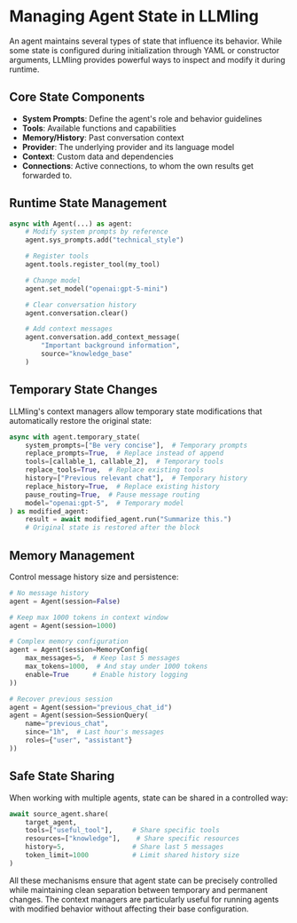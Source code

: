 # Managing Agent State in LLMling

An agent maintains several types of state that influence its behavior. While some state is configured during initialization through YAML or constructor arguments, LLMling provides powerful ways to inspect and modify it during runtime.

## Core State Components

- **System Prompts**: Define the agent's role and behavior guidelines
- **Tools**: Available functions and capabilities
- **Memory/History**: Past conversation context
- **Provider**: The underlying provider and its language model
- **Context**: Custom data and dependencies
- **Connections**: Active connections, to whom the own results get forwarded to.

## Runtime State Management

```python
async with Agent(...) as agent:
    # Modify system prompts by reference
    agent.sys_prompts.add("technical_style")

    # Register tools
    agent.tools.register_tool(my_tool)

    # Change model
    agent.set_model("openai:gpt-5-mini")

    # Clear conversation history
    agent.conversation.clear()

    # Add context messages
    agent.conversation.add_context_message(
        "Important background information",
        source="knowledge_base"
    )
```

## Temporary State Changes

LLMling's context managers allow temporary state modifications that automatically restore the original state:

```python
async with agent.temporary_state(
    system_prompts=["Be very concise"],  # Temporary prompts
    replace_prompts=True,  # Replace instead of append
    tools=[callable_1, callable_2],  # Temporary tools
    replace_tools=True,  # Replace existing tools
    history=["Previous relevant chat"],  # Temporary history
    replace_history=True,  # Replace existing history
    pause_routing=True,  # Pause message routing
    model="openai:gpt-5",  # Temporary model
) as modified_agent:
    result = await modified_agent.run("Summarize this.")
    # Original state is restored after the block
```

## Memory Management

Control message history size and persistence:

```python
# No message history
agent = Agent(session=False)

# Keep max 1000 tokens in context window
agent = Agent(session=1000)

# Complex memory configuration
agent = Agent(session=MemoryConfig(
    max_messages=5,  # Keep last 5 messages
    max_tokens=1000,  # And stay under 1000 tokens
    enable=True      # Enable history logging
))

# Recover previous session
agent = Agent(session="previous_chat_id")
agent = Agent(session=SessionQuery(
    name="previous_chat",
    since="1h",  # Last hour's messages
    roles={"user", "assistant"}
))
```

## Safe State Sharing

When working with multiple agents, state can be shared in a controlled way:

```python
await source_agent.share(
    target_agent,
    tools=["useful_tool"],     # Share specific tools
    resources=["knowledge"],    # Share specific resources
    history=5,                 # Share last 5 messages
    token_limit=1000           # Limit shared history size
)
```

All these mechanisms ensure that agent state can be precisely controlled while maintaining clean separation between temporary and permanent changes. The context managers are particularly useful for running agents with modified behavior without affecting their base configuration.
